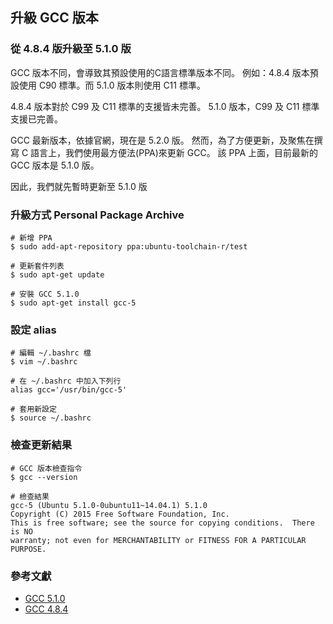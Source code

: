 ## 升級 GCC 版本

### 從 4.8.4 版升級至 5.1.0 版

GCC 版本不同，會導致其預設使用的C語言標準版本不同。
例如：4.8.4 版本預設使用 C90 標準。而 5.1.0 版本則使用 C11 標準。

4.8.4 版本對於 C99 及 C11 標準的支援皆未完善。
5.1.0 版本，C99 及 C11 標準支援已完善。

GCC 最新版本，依據官網，現在是 5.2.0 版。
然而，為了方便更新，及聚焦在撰寫 C 語言上，我們使用最方便法(PPA)來更新 GCC。
該 PPA 上面，目前最新的 GCC 版本是 5.1.0 版。

因此，我們就先暫時更新至 5.1.0 版

### 升級方式 Personal Package Archive
```
# 新增 PPA
$ sudo add-apt-repository ppa:ubuntu-toolchain-r/test

# 更新套件列表
$ sudo apt-get update

# 安裝 GCC 5.1.0
$ sudo apt-get install gcc-5
```

### 設定 alias
```
# 編輯 ~/.bashrc 檔
$ vim ~/.bashrc

# 在 ~/.bashrc 中加入下列行
alias gcc='/usr/bin/gcc-5'

# 套用新設定
$ source ~/.bashrc
```

### 檢查更新結果
```
# GCC 版本檢查指令
$ gcc --version

# 檢查結果
gcc-5 (Ubuntu 5.1.0-0ubuntu11~14.04.1) 5.1.0
Copyright (C) 2015 Free Software Foundation, Inc.
This is free software; see the source for copying conditions.  There is NO
warranty; not even for MERCHANTABILITY or FITNESS FOR A PARTICULAR PURPOSE.
```

### 參考文獻

* [GCC 5.1.0](https://gcc.gnu.org/onlinedocs/gcc-5.1.0/gcc/Standards.html#Standards)
* [GCC 4.8.4](https://gcc.gnu.org/onlinedocs/gcc-4.8.4/gcc/Standards.html#Standards)
